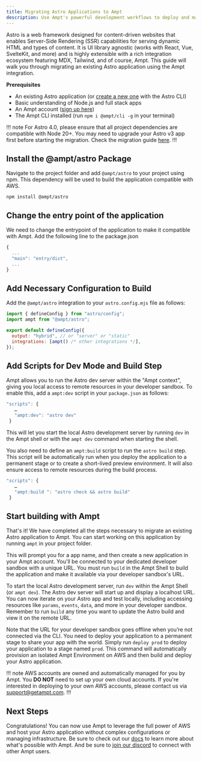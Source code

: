 ```yaml
---
title: Migrating Astro Applications to Ampt
description: Use Ampt's powerful development workflows to deploy and manage your Astro apps on AWS.
---
```


Astro is a web framework designed for content-driven websites that enables Server-Side Rendering (SSR) capabilities for serving dynamic HTML and types of content. It is UI library agnostic (works with React, Vue, SvelteKit, and more) and is highly extensible with a rich integration ecosystem featuring MDX, Tailwind, and of course, Ampt. This guide will walk you through migrating an existing Astro application using the Ampt integration.

**Prerequisites**

- An existing Astro application (or [create a new one](https://docs.astro.build/en/install/auto/) with the Astro CLI)
- Basic understanding of Node.js and full stack apps
- An Ampt account ([sign up here](https://ampt.dev))
- The Ampt CLI installed (run `npm i @ampt/cli -g` in your terminal)

!!! note
For Astro 4.0, please ensure that all project dependencies are compatible with Node 20+. You may need to upgrade your Astro v3 app first before starting the migration. Check the migration guide [here](https://docs.astro.build/en/guides/upgrade-to/v4/).
!!!

## Install the @ampt/astro Package

Navigate to the project folder and add `@ampt/astro` to your project using npm. This dependency will be used to build the application compatible with AWS.

```terminal
npm install @ampt/astro
```

## Change the entry point of the application

We need to change the entrypoint of the application to make it compatible with Ampt. Add the following line to the package.json

```javascript title=package.json
{
  ...
  "main": "entry/dist",
  ...
}
```

## Add Necessary Configuration to Build

Add the `@ampt/astro` integration to your `astro.config.mjs` file as follows:

```javascript title=astro.config.mjs
import { defineConfig } from "astro/config";
import ampt from "@ampt/astro";

export default defineConfig({
  output: "hybrid", // or "server" or "static"
  integrations: [ampt() /* other integrations */],
});
```

## Add Scripts for Dev Mode and Build Step

Ampt allows you to run the Astro dev server within the "Ampt context", giving you local access to remote resources in your developer sandbox. To enable this, add a `ampt:dev` script in your `package.json` as follows:

```javascript title=package.json
"scripts": {
   …
   "ampt:dev": "astro dev"
 }
```

This will let you start the local Astro development server by running `dev` in the Ampt shell or with the `ampt dev` command when starting the shell.

You also need to define an `ampt:build` script to run the `astro build` step. This script will be automatically run when you deploy the application to a permanent stage or to create a short-lived preview environment. It will also ensure access to remote resources during the build process.

```javascript title=package.json
"scripts": {
   …
   "ampt:build ": "astro check && astro build"
 }
```

## Start building with Ampt

That's it! We have completed all the steps necessary to migrate an existing Astro application to Ampt. You can start working on this application by running `ampt` in your project folder.

This will prompt you for a app name, and then create a new application in your Ampt account. You'll be connected to your dedicated developer sandbox with a unique URL. You must run `build` in the Ampt Shell to build the application and make it available via your developer sandbox's URL.

To start the local Astro development server, run `dev` within the Ampt Shell (or `ampt dev`). The Astro dev server will start up and display a localhost URL. You can now iterate on your Astro app and test locally, including accessing resources like `params`, `events`, `data`, and more in your developer sandbox. Remember to run `build` any time you want to update the Astro build and view it on the remote URL.

Note that the URL for your developer sandbox goes offline when you’re not connected via the CLI. You need to deploy your application to a permanent stage to share your app with the world. Simply run `deploy prod` to deploy your application to a stage named `prod`. This command will automatically provision an isolated Ampt Environment on AWS and then build and deploy your Astro application.

!!! note
AWS accounts are owned and automatically managed for you by Ampt. You **DO NOT** need to set up your own cloud accounts. If you're interested in deploying to your own AWS accounts, please contact us via [support@getampt.com](mailto:support@getampt.com).
!!!

## Next Steps

Congratulations! You can now use Ampt to leverage the full power of AWS and host your Astro application without complex configurations or managing infrastructure. Be sure to check out our [docs](/docs) to learn more about what's possible with Ampt. And be sure to [join our discord](/discord) to connect with other Ampt users.
